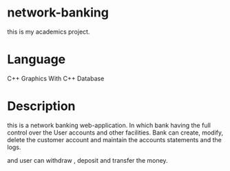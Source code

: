 # network-banking
this is my academics project.

# Language
  C++
  Graphics With C++
  Database

# Description
this is a network banking web-application. In which bank having the full control over the User accounts and other facilities.
Bank can create, modify, delete the customer account and maintain the accounts statements and the logs.

and user can withdraw , deposit and transfer the money.
